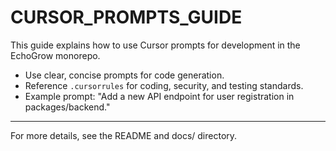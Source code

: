 # CURSOR_PROMPTS_GUIDE

This guide explains how to use Cursor prompts for development in the EchoGrow monorepo.

- Use clear, concise prompts for code generation.
- Reference `.cursorrules` for coding, security, and testing standards.
- Example prompt: "Add a new API endpoint for user registration in packages/backend."

---

For more details, see the README and docs/ directory.

